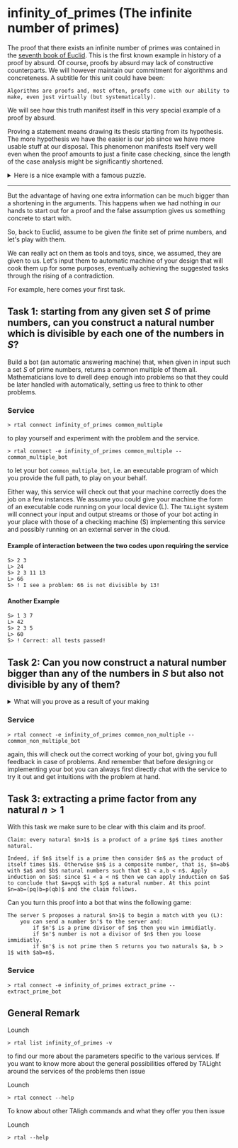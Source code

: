 # infinity_of_primes (The infinite number of primes)

The proof that there exists an infinite number of primes was contained in the [seventh book of Euclid](https://mathcs.clarku.edu/~djoyce/elements/bookVII/bookVII.html).
This is the first known example in history of a proof by absurd. Of course, proofs by absurd may lack of constructive counterparts. We will however maintain our commitment for algorithms and concreteness. A subtitle for this unit could have been:

    Algorithms are proofs and, most often, proofs come with our ability to make, even just virtually (but systematically).

We will see how this truth manifest itself in this very special example of a proof by absurd.

Proving a statement means drawing its thesis starting from its hypothesis. The more hypothesis we have the easier is our job since we have more usable stuff at our disposal. This phenomenon manifests itself very well even when the proof amounts to just a finite case checking, since the length of the case analysis might be significantly shortened.

<details>
  <summary>Here is a nice example with a famous puzzle.</summary>
Three explorers got captured by a tribe of cannibals.
They woke up tied up at three different poles disposed in circuit so that each on of them could see the other two and the hat that was posed on their heads.
The tribal chief explained them that 5 hats, two black ones and three white ones had been sanctified by him, and then two of them had been randomly picked up and burnt, whereas the other three were sitting on their heads. He then proposed to one of the prisoners:

> if you can tell me the color of the hat on your head I will set you free. If you attempt and fail you will die in the most terrible pains and regret. However, you can also give up and in that case I will cut off your head so that no pain will be with you.

The prisoner thought about it attentively but then, in great sweat and despair, asked the grace to be killed but not tortured.

After this, the very same story repeated with the second prisoner.

And then came your turn: you are the third prisoner and know that both hats on the other two prisoners were white.

What shall you answer?

<details>
  <summary>Here is the correct answer:</summary>
The hat on your head is white.
You can be sure of this by assuming that no one would have asked to be killed in case he knew for sure.
Organize then your own proof of the fact that your hat is white, and try to be short.

<details>
  <summary>Here is a short proof:</summary>
  If the hat was black (absurd) then the second man asked would have known for sure his hat was white for othrwise the first man would have known for sure his hat was white.
</details>
</details>

</details>

___
But the advantage of having one extra information can be much bigger than a shortening in the arguments. This happens when we had nothing in our hands to start out for a proof and the false assumption gives us something concrete to start with.


So, back to Euclid, assume to be given _the_ finite set of prime numbers, and let's play with them.

We can really act on them as tools and toys, since, we assumed, they are given to us. Let's input them to automatic machine of your design that will cook them up for some purposes, eventually achieving the suggested tasks through the rising of a contradiction.

For example, here comes your first task.

## Task 1: starting from any given set $S$ of prime numbers, can you construct a natural number which is divisible by each one of the numbers in $S$?

Build a bot (an automatic answering machine) that, when given in input such a set $S$ of prime numbers, returns a common multiple of them all. Mathematicians love to dwell deep enough into problems so that they could be later handled with automatically, setting us free to think to other problems.

### Service

```t
> rtal connect infinity_of_primes common_multiple
```

to play yourself and experiment with the problem and the service.

```t
> rtal connect -e infinity_of_primes common_multiple -- common_multiple_bot
```

to let your bot `common_multiple_bot`, i.e. an executable program of which you provide the full path, to play on your behalf.

Either way, this service will check out that your machine correctly does the job on a few instances. We assume you could give your machine the form of an executable code running on your local device (L). The `TALight` system will connect your input and output streams or those of your bot acting in your place with those of a checking machine (S) implementing this service and possibly running on an external server in the cloud.

#### Example of interaction between the two codes upon requiring the service

```t
S> 2 3
L> 24
S> 2 3 11 13
L> 66
S> ! I see a problem: 66 is not divisible by 13!
```

#### Another Example

```t
S> 1 3 7
L> 42
S> 2 3 5
L> 60
S> ! Correct: all tests passed!
```

## Task 2: Can you now construct a natural number bigger than any of the numbers in $S$ but also not divisible by any of them?

<details>
<summary>What will you prove as a result of your making</summary>
With your bot (an automatic answering machine) you have proven that there exists an infinite number of primes.

    Fact: there exists an infinite number of primes.

Here is why:

Assume not. Let $P$ be the finite set of prime numbers. Let $n$ be the number that your bot returns when you feed it with $S=P$.
Then $n>1$ and is not divisible by any of the primes in $P$.
We now exploit the following claim (if you are unsure about the truth of the claim we will investigate it more closely in Task 3).

    Claim: every natural $n>1$ is a product of a prime $p$ times another natural.
    
By the above claim, we know we can write $n=pn'$ where $p$ is a prime and $n'$ is some natural.
Clarly, no prime in $P$ divides $p$ otherwise it would also devide $n$.
As such, $p$ is a new prime, different from any prime in $P$.  
</details>


### Service

```t
> rtal connect -e infinity_of_primes common_non_multiple -- common_non_multiple_bot
```

again, this will check out the correct working of your bot, giving you full feedback in case of problems.
And remember that before designing or implementing your bot you can always first directly chat with the service to try it out and get intuitions with the problem at hand.

## Task 3: extracting a prime factor from any natural $n>1$

With this task we make sure to be clear with this claim and its proof.

    Claim: every natural $n>1$ is a product of a prime $p$ times another natural.
    
    Indeed, if $n$ itself is a prime then consider $n$ as the product of itself times $1$. Otherwise $n$ is a composite number, that is, $n=ab$ with $a$ and $b$ natural numbers such that $1 < a,b < n$. Apply induction on $a$: since $1 < a < n$ then we can apply induction on $a$ to conclude that $a=pq$ with $p$ a natural number. At this point $n=ab=(pq)b=p(qb)$ and the claim follows.

Can you turn this proof into a bot that wins the following game:

    The server S proposes a natural $n>1$ to begin a match with you (L):
        you can send a number $n'$ to the server and:
            if $n'$ is a prime divisor of $n$ then you win immidiatly.
            if $n'$ number is not a divisor of $n$ then you loose immidiatly.
            if $n'$ is not prime then S returns you two naturals $a, b > 1$ with $ab=n$.  

### Service

```t
> rtal connect -e infinity_of_primes extract_prime -- extract_prime_bot
```

## General Remark

Lounch

```t
> rtal list infinity_of_primes -v
```

to find our more about the parameters specific to the various services.
If you want to know more about the general possibilities offered by TALight around the services of the problems then issue

Lounch

```t
> rtal connect --help
```

To know about other TAligh commands and what they offer you then issue

Lounch

```t
> rtal --help
```